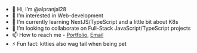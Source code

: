- 👋 Hi, I’m @alpranjal28
- 👀 I’m interested in Web-development
- 🌱 I’m currently learning NextJS/TypeScript and a little bit about K8s
- 💞️ I’m looking to collaborate on Full-Stack JavaScript/TypeScript projects
- 📫 How to reach me - [Portfolio](https://altherius.in), [Email](https://mail.google.com/mail/u/0/?fs=1&to=alpranjal28@gmail.com&tf=cm)
- ⚡ Fun fact: kitties also wag tail when being pet

<!---
alpranjal28/alpranjal28 is a ✨ special ✨ repository because its `README.md` (this file) appears on your GitHub profile.
You can click the Preview link to take a look at your changes.
--->
